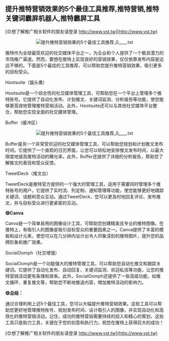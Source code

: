 ## **提升推特营销效果的5个最佳工具推荐,推特营销,推特关键词霸屏机器人,推特霸屏工具**

[😍想了解推广相关软件的朋友请登录 http://www.vst.tw](http://www.vst.tw)

 <center><img src="https://vst.tw/MP4/tuiguang/png/7.png" alt="提升推特营销效果的5个最佳工具推荐_0____.txt"></center>

推特作为全球最受欢迎的社交媒体平台之一，为企业和个人提供了一个极具潜力的市场推广渠道。然而，要想在推特上实现良好的营销效果，仅仅依靠发布内容是远远不够的。下面是5个最佳的工具推荐，可以帮助您提升推特营销效果，吸引更多的目标受众。

Hootsuite（猫头鹰）

Hootsuite是一个综合性的社交媒体管理工具，可帮助您在一个平台上管理多个推特账号。它提供了自动化发布、计划推文、关键词监测、分析报告等功能，使您能够更高效地管理推特营销活动。此外，Hootsuite还可以与其他社交媒体平台整合，帮助您实现全面的社交媒体管理。

Buffer（缓冲区）

 <center><img src="https://vst.tw/MP4/tuiguang/png/2.png" alt="提升推特营销效果的5个最佳工具推荐_0____.txt"></center>

Buffer是另一个非常受欢迎的社交媒体管理工具，可以帮助您规划和计划推文发布时间。它提供了一个直观的日历界面，让您可以轻松地安排推文发布时间，以最大限度地提高推特活动的曝光率。此外，Buffer还提供了详细的分析报告，帮助您了解推文的表现和受众反馈。

TweetDeck（推文台）

TweetDeck是推特官方提供的一个强大的管理工具，适用于需要同时管理多个推特账号的用户。它提供了实时流、列定制、通知管理等功能，使您能够更好地跟踪关键词、话题和受众互动。通过TweetDeck，您可以更及时地回复评论、发布推文，并与目标受众进行更紧密的互动。

**😄Canva**

Canva是一个简单易用的图像设计工具，可帮助您创建精美且专业的推特图像。在推特上，有吸引人的图像是吸引目标受众的重要因素之一。Canva提供了丰富的模板和设计元素，使您可以在几分钟内设计出令人印象深刻的推特图片，提升您的品牌形象和推广效果。

SocialOomph（社交增强）

SocialOomph是一个功能强大的推特管理工具，可以帮助您自动化推文和跟踪关键词。它提供了自动化发布、自动回复、关键词监测、欢迎私信等功能，让您的推特营销活动更有条理和效率。此外，SocialOomph还提供了一些高级功能，如推文循环、重复推文等，帮助您不断地推送内容，增加推特活动的影响力。

**😄总结：**

通过合理利用上述5个最佳工具，您可以大幅提升推特营销效果。这些工具可以帮助您更好地管理推特账号、规划发布时间、设计吸引人的图像，并实现自动化和高效化的推特营销活动。记住，成功的推特营销需要持续的投入和精心的策划，这些工具只是助力工具，关键在于您的创意和执行力。祝您在推特上获得巨大的成功！

[😍想了解推广相关软件的朋友请登录 http://www.vst.tw](http://www.vst.tw)



